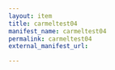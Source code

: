 ```yaml
---
layout: item
title: carmeltest04
manifest_name: carmeltest04
permalink: carmeltest04
external_manifest_url: 

---
```

<!-- Add an essay or interpretive material below this line,
using HTML or markdown.  Do not modify this file above this line -->
